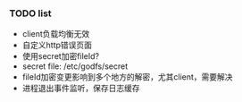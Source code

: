 ### TODO list

- client负载均衡无效
- 自定义http错误页面
- 使用secret加密fileId?
- secret file: /etc/godfs/secret
- fileId加密变更影响到多个地方的解密，尤其client，需要解决
- 进程退出事件监听，保存日志缓存
